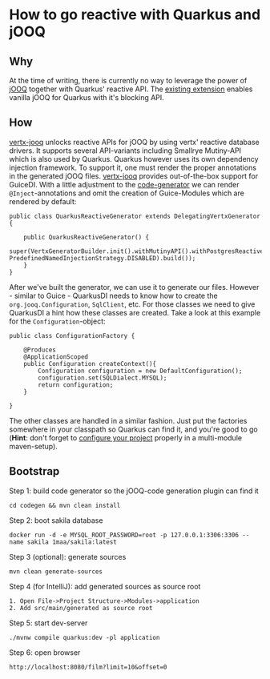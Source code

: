 # How to go reactive with Quarkus and jOOQ
## Why
At the time of writing, there is currently no way to leverage the power of [jOOQ](https://www.jooq.org) together with Quarkus' reactive API.
The [existing extension](https://github.com/quarkiverse/quarkus-jooq) enables vanilla jOOQ for Quarkus with it's blocking
API.

## How
[vertx-jooq](https://github.com/jklingsporn/vertx-jooq) unlocks reactive APIs for jOOQ by using vertx' reactive database
drivers. It supports several API-variants including Smallrye Mutiny-API which is also used by Quarkus. 
Quarkus however uses its own dependency injection framework. To support it, one must render the proper annotations in the generated jOOQ files.
[vertx-jooq](https://github.com/jklingsporn/vertx-jooq) provides out-of-the-box support for GuiceDI. With a little adjustment
to the [code-generator](https://github.com/jklingsporn/quarkus-jooq-reactive-example/blob/main/codegen/src/main/java/io/github/jklingsporn/qjre/QuarkusReactiveGenerator.java) 
we can render `@Inject`-annotations and omit the creation of Guice-Modules which are rendered by default:
```
public class QuarkusReactiveGenerator extends DelegatingVertxGenerator {

    public QuarkusReactiveGenerator() {
        super(VertxGeneratorBuilder.init().withMutinyAPI().withPostgresReactiveDriver().withGuice(false, PredefinedNamedInjectionStrategy.DISABLED).build());
    }
}
```
After we've built the generator, we can use it to generate our files. However - similar to Guice - QuarkusDI needs to know
how to create the `org.jooq.Configuration`, `SqlClient`, etc. For those classes we need
to give QuarkusDI a hint how these classes are created. Take a look at this example for the `Configuration`-object:
```
public class ConfigurationFactory {

    @Produces
    @ApplicationScoped
    public Configuration createContext(){
        Configuration configuration = new DefaultConfiguration();
        configuration.set(SQLDialect.MYSQL);
        return configuration;
    }

}
```
The other classes are handled in a similar fashion. Just put the factories somewhere in your classpath so Quarkus can find it, and you're good to go (**Hint**: don't forget to [configure
your project](https://quarkus.io/guides/cdi-reference#bean_discovery) properly in a multi-module maven-setup).

## Bootstrap
Step 1: build code generator so the jOOQ-code generation plugin can find it
```
cd codegen && mvn clean install
```
Step 2: boot sakila database
```
docker run -d -e MYSQL_ROOT_PASSWORD=root -p 127.0.0.1:3306:3306 --name sakila 1maa/sakila:latest
```
Step 3 (optional): generate sources
```
mvn clean generate-sources 
```
Step 4 (for IntelliJ): add generated sources as source root 
```
1. Open File->Project Structure->Modules->application
2. Add src/main/generated as source root
```
Step 5: start dev-server
```
./mvnw compile quarkus:dev -pl application
```
Step 6: open browser 
```
http://localhost:8080/film?limit=10&offset=0
```
